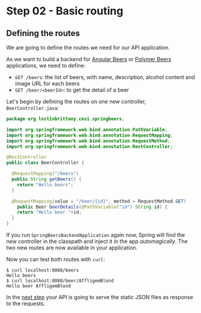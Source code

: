 # Step 02 - Basic routing


## Defining the routes

We are going to define the routes we need for our API application.

As we want to build a backend for [Angular Beers]() or [Polymer Beers]() applications,
we need to define:

- `GET /beers`: the list of beers, with name, description, alcohol content and image URL for each beers
- `GET /beer/<beerId>`: to get the detail of a beer

Let's begin by defining the routes on one new controller, `BeerController.java`:

```java
package org.lostinbrittany.cesi.springbeers;

import org.springframework.web.bind.annotation.PathVariable;
import org.springframework.web.bind.annotation.RequestMapping;
import org.springframework.web.bind.annotation.RequestMethod;
import org.springframework.web.bind.annotation.RestController;

@RestController
public class BeerController {

  @RequestMapping("/beers")
  public String getBeers() {
    return "Hello beers";
  }

  @RequestMapping(value = "/beer/{id}", method = RequestMethod.GET)
    public Beer beerDetails(@PathVariable("id") String id) {
    return "Hello beer "+id;
  }
}
```

If you run `SpringBeersBackendApplication` again now, Spring will find the new controller in the classpath and inject it in the app *automagically*. The two new routes are now available in your application.  

Now you can test both routes with `curl`:

```shell
$ curl localhost:8080/beers
Hello beers
$ curl localhost:8080/beer/AffligemBlond
Hello beer AffligemBlond
```

In the [next step](../step-03) your API is going to serve the static JSON files as response to the requests.